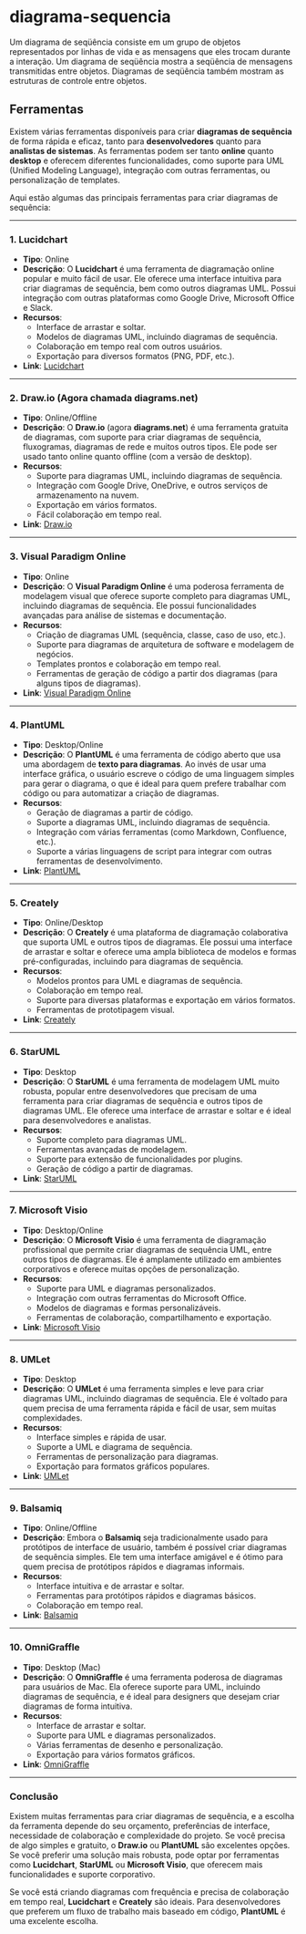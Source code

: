 # diagrama-sequencia

Um diagrama de seqüência consiste em um grupo de objetos representados por linhas de vida e as mensagens que eles trocam durante a interação. Um diagrama de seqüência mostra a seqüência de mensagens transmitidas entre objetos. Diagramas de seqüência também mostram as estruturas de controle entre objetos.

## Ferramentas

Existem várias ferramentas disponíveis para criar **diagramas de sequência** de forma rápida e eficaz, tanto para **desenvolvedores** quanto para **analistas de sistemas**. As ferramentas podem ser tanto **online** quanto **desktop** e oferecem diferentes funcionalidades, como suporte para UML (Unified Modeling Language), integração com outras ferramentas, ou personalização de templates.

Aqui estão algumas das principais ferramentas para criar diagramas de sequência:

---

### 1. **Lucidchart**
- **Tipo**: Online
- **Descrição**: O **Lucidchart** é uma ferramenta de diagramação online popular e muito fácil de usar. Ele oferece uma interface intuitiva para criar diagramas de sequência, bem como outros diagramas UML. Possui integração com outras plataformas como Google Drive, Microsoft Office e Slack.
- **Recursos**:
  - Interface de arrastar e soltar.
  - Modelos de diagramas UML, incluindo diagramas de sequência.
  - Colaboração em tempo real com outros usuários.
  - Exportação para diversos formatos (PNG, PDF, etc.).
- **Link**: [Lucidchart](https://www.lucidchart.com/)

---

### 2. **Draw.io (Agora chamada diagrams.net)**
- **Tipo**: Online/Offline
- **Descrição**: O **Draw.io** (agora **diagrams.net**) é uma ferramenta gratuita de diagramas, com suporte para criar diagramas de sequência, fluxogramas, diagramas de rede e muitos outros tipos. Ele pode ser usado tanto online quanto offline (com a versão de desktop).
- **Recursos**:
  - Suporte para diagramas UML, incluindo diagramas de sequência.
  - Integração com Google Drive, OneDrive, e outros serviços de armazenamento na nuvem.
  - Exportação em vários formatos.
  - Fácil colaboração em tempo real.
- **Link**: [Draw.io](https://www.diagrams.net/)

---

### 3. **Visual Paradigm Online**
- **Tipo**: Online
- **Descrição**: O **Visual Paradigm Online** é uma poderosa ferramenta de modelagem visual que oferece suporte completo para diagramas UML, incluindo diagramas de sequência. Ele possui funcionalidades avançadas para análise de sistemas e documentação.
- **Recursos**:
  - Criação de diagramas UML (sequência, classe, caso de uso, etc.).
  - Suporte para diagramas de arquitetura de software e modelagem de negócios.
  - Templates prontos e colaboração em tempo real.
  - Ferramentas de geração de código a partir dos diagramas (para alguns tipos de diagramas).
- **Link**: [Visual Paradigm Online](https://online.visual-paradigm.com/)

---

### 4. **PlantUML**
- **Tipo**: Desktop/Online
- **Descrição**: O **PlantUML** é uma ferramenta de código aberto que usa uma abordagem de **texto para diagramas**. Ao invés de usar uma interface gráfica, o usuário escreve o código de uma linguagem simples para gerar o diagrama, o que é ideal para quem prefere trabalhar com código ou para automatizar a criação de diagramas.
- **Recursos**:
  - Geração de diagramas a partir de código.
  - Suporte a diagramas UML, incluindo diagramas de sequência.
  - Integração com várias ferramentas (como Markdown, Confluence, etc.).
  - Suporte a várias linguagens de script para integrar com outras ferramentas de desenvolvimento.
- **Link**: [PlantUML](https://plantuml.com/)

---

### 5. **Creately**
- **Tipo**: Online/Desktop
- **Descrição**: O **Creately** é uma plataforma de diagramação colaborativa que suporta UML e outros tipos de diagramas. Ele possui uma interface de arrastar e soltar e oferece uma ampla biblioteca de modelos e formas pré-configuradas, incluindo para diagramas de sequência.
- **Recursos**:
  - Modelos prontos para UML e diagramas de sequência.
  - Colaboração em tempo real.
  - Suporte para diversas plataformas e exportação em vários formatos.
  - Ferramentas de prototipagem visual.
- **Link**: [Creately](https://creately.com/)

---

### 6. **StarUML**
- **Tipo**: Desktop
- **Descrição**: O **StarUML** é uma ferramenta de modelagem UML muito robusta, popular entre desenvolvedores que precisam de uma ferramenta para criar diagramas de sequência e outros tipos de diagramas UML. Ele oferece uma interface de arrastar e soltar e é ideal para desenvolvedores e analistas.
- **Recursos**:
  - Suporte completo para diagramas UML.
  - Ferramentas avançadas de modelagem.
  - Suporte para extensão de funcionalidades por plugins.
  - Geração de código a partir de diagramas.
- **Link**: [StarUML](http://staruml.io/)

---

### 7. **Microsoft Visio**
- **Tipo**: Desktop/Online
- **Descrição**: O **Microsoft Visio** é uma ferramenta de diagramação profissional que permite criar diagramas de sequência UML, entre outros tipos de diagramas. Ele é amplamente utilizado em ambientes corporativos e oferece muitas opções de personalização.
- **Recursos**:
  - Suporte para UML e diagramas personalizados.
  - Integração com outras ferramentas do Microsoft Office.
  - Modelos de diagramas e formas personalizáveis.
  - Ferramentas de colaboração, compartilhamento e exportação.
- **Link**: [Microsoft Visio](https://www.microsoft.com/pt-br/microsoft-365/visio/flowchart-software)

---

### 8. **UMLet**
- **Tipo**: Desktop
- **Descrição**: O **UMLet** é uma ferramenta simples e leve para criar diagramas UML, incluindo diagramas de sequência. Ele é voltado para quem precisa de uma ferramenta rápida e fácil de usar, sem muitas complexidades.
- **Recursos**:
  - Interface simples e rápida de usar.
  - Suporte a UML e diagrama de sequência.
  - Ferramentas de personalização para diagramas.
  - Exportação para formatos gráficos populares.
- **Link**: [UMLet](https://www.umlet.com/)

---

### 9. **Balsamiq**
- **Tipo**: Online/Offline
- **Descrição**: Embora o **Balsamiq** seja tradicionalmente usado para protótipos de interface de usuário, também é possível criar diagramas de sequência simples. Ele tem uma interface amigável e é ótimo para quem precisa de protótipos rápidos e diagramas informais.
- **Recursos**:
  - Interface intuitiva e de arrastar e soltar.
  - Ferramentas para protótipos rápidos e diagramas básicos.
  - Colaboração em tempo real.
- **Link**: [Balsamiq](https://balsamiq.com/)

---

### 10. **OmniGraffle**
- **Tipo**: Desktop (Mac)
- **Descrição**: O **OmniGraffle** é uma ferramenta poderosa de diagramas para usuários de Mac. Ela oferece suporte para UML, incluindo diagramas de sequência, e é ideal para designers que desejam criar diagramas de forma intuitiva.
- **Recursos**:
  - Interface de arrastar e soltar.
  - Suporte para UML e diagramas personalizados.
  - Várias ferramentas de desenho e personalização.
  - Exportação para vários formatos gráficos.
- **Link**: [OmniGraffle](https://www.omnigroup.com/omnigraffle)

---

### Conclusão

Existem muitas ferramentas para criar diagramas de sequência, e a escolha da ferramenta depende do seu orçamento, preferências de interface, necessidade de colaboração e complexidade do projeto. Se você precisa de algo simples e gratuito, o **Draw.io** ou **PlantUML** são excelentes opções. Se você preferir uma solução mais robusta, pode optar por ferramentas como **Lucidchart**, **StarUML** ou **Microsoft Visio**, que oferecem mais funcionalidades e suporte corporativo.

Se você está criando diagramas com frequência e precisa de colaboração em tempo real, **Lucidchart** e **Creately** são ideais. Para desenvolvedores que preferem um fluxo de trabalho mais baseado em código, **PlantUML** é uma excelente escolha.